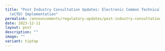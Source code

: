 ```yaml
---
title: "Post Industry Consultation Updates: Electronic Common Technical Document
  (eCTD) Implementation"
permalink: /announcements/regulatory-updates/post-industry-consultation-updates/
date: 2023-12-11
layout: post
description: ""
image: ""
variant: tiptap
---
```

